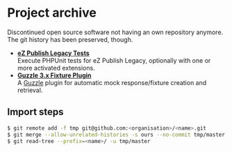 # Project archive

Discontinued open source software not having an own repository anymore. The git history has been preserved, though.

- [**eZ Publish Legacy Tests**](ezpublish-legacy-tests)<br />
  Execute PHPUnit tests for eZ Publish Legacy, optionally with one or more activated extensions.
- [**Guzzle 3.x Fixture Plugin**](guzzle-plugin-fixture)<br />
  A [Guzzle](http://guzzle.readthedocs.org/) plugin for automatic mock response/fixture creation and retrieval.

## Import steps

```bash
$ git remote add -f tmp git@github.com:<organisation>/<name>.git
$ git merge --allow-unrelated-histories -s ours --no-commit tmp/master
$ git read-tree --prefix=<name>/ -u tmp/master
```
